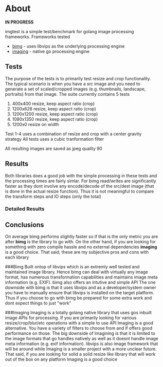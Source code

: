 # About

**IN PROGRESS**

imgtest is a simple test/benchmark for golang image processing frameworks. Frameworks tested

- [bimg](https://github.com/h2non/bimg) - uses libvips as the underlying processing engine
- [imaging](https://github.com/disintegration/imaging) - native go processing engine

## Tests
The purpose of the tests is to primarily test resize and crop functionality. The typical scenario
is when you have a src image and you need to generate a set of scaled/cropped images 
(e.g. thumbnails, landscape, portraits) from that image. The suite currently contains 5 tests

1. 400x400 resize, keep aspect ratio (crop)
2. 1200x628 resize, keep aspect ratio (crop)
3. 1200x1200 resize, keep aspect ratio (crop)
4. 1080x1350 resize, keep aspect ratio (crop)
5. 1200x0 resize on width

Test 1-4 uses a combination of resize and crop with a center gravity strategy
All tests uses a cubic tranformation filter

All resulting images are saved as jpeg quality 90

## Results

Both libraries does a good job with the simple processing in these tests and the processing times
are fairly simlar. For bimg read/writes are significantly faster as they dont involve any encode/decode
of the src/dest image (that is done in the actual resize function). Thus it is not meaningful to compare
the transform steps and IO steps (only the total)

### Detailed Results

## Conclusions

On average bimg performs slightly faster so if that is the only metric you are after **bimg** is the library
to go with. On the other hand, if you are looking for something with zero compile hassle and no external
dependencies **imaging** is a good choice. That said, these are my subjective pros and cons with each library

###Bimg
Built ontop of libvips which is an extremly well tested and maintained image library. Hence bimg can deal with
virtually any image format, has numerous transformation capabilities and maintains image meta information (e.g. EXIF). bimg
also offers an intutive and simple API
The one downside with bimg is that it uses libvips and as a developer/system owner you have to manually ensure that libvips
is installed on the target platform. Thus if you choose to go with bimg be prepared for some extra work and dont expect things
to just "work"

###Imaging
Imaging is a totally golang native library that uses gos inbuilt image APIs for processing. If you are primarily looking for 
various resize/crop/blur/etc operations with a simple to use API Imaging is a good alternative. You have a variety of filters to choose
from and if offers good performance on those. The big downside of Imagining is that it is limited to the image formats that
go handles natively as well as it doesnt handle image meta information (e.g. exif information). libvips is also image framework that
will be around while Imaging is a smaller project with a more unclear future. That said, if you are looking for solid a solid
resize like library that will work out of the box on any platform Imaging is a good choice


